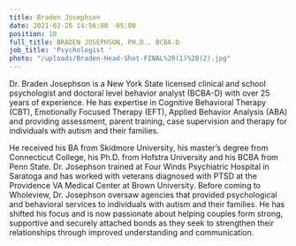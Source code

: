 ```yaml
---
title: Braden Josephson
date: 2021-02-26 14:56:00 -05:00
position: 10
full_title: BRADEN JOSEPHSON, PH.D., BCBA-D
job_title: 'Psychologist '
photo: "/uploads/Braden-Head-Shot-FINAL%20(1)%20(2).jpg"
---
```



Dr. Braden Josephson is a New York State licensed clinical and school psychologist and doctoral level behavior analyst (BCBA-D) with over 25 years of experience. He has expertise in Cognitive Behavioral Therapy (CBT), Emotionally Focused Therapy (EFT), Applied Behavior Analysis (ABA) and providing assessment, parent training, case supervision and therapy for individuals with autism and their families.  

He received his BA from Skidmore University, his master’s degree from Connecticut College, his Ph.D. from Hofstra University and his BCBA from Penn State. Dr. Josephson trained at Four Winds Psychiatric Hospital in Saratoga and has worked with veterans diagnosed with PTSD at the Providence VA Medical Center at Brown University. Before coming to Wholeview, Dr. Josephson oversaw agencies that provided psychological and behavioral services to individuals with autism and their families. He has shifted his focus and is now passionate about helping couples form strong, supportive and securely attached bonds as they seek to strengthen their relationships through improved understanding and communication.
